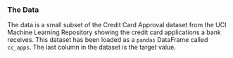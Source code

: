 ### The Data

The data is a small subset of the Credit Card Approval dataset from the UCI Machine Learning Repository showing the credit card applications a bank receives. This dataset has been loaded as a `pandas` DataFrame called `cc_apps`. The last column in the dataset is the target value.
